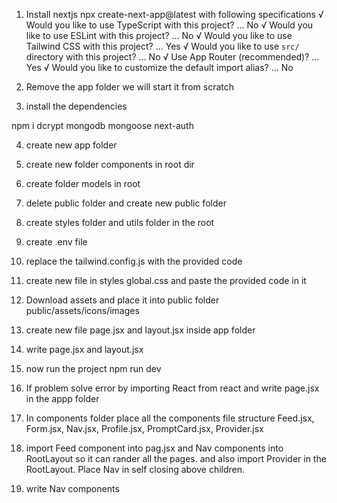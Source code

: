 1. Install nextjs 
npx create-next-app@latest
with following specifications
√ Would you like to use TypeScript with this project? ... No 
√ Would you like to use ESLint with this project? ... No 
√ Would you like to use Tailwind CSS with this project? ...  Yes
√ Would you like to use `src/` directory with this project? ... No 
√ Use App Router (recommended)? ...  Yes
√ Would you like to customize the default import alias? ... No 

2. Remove the app folder we will start it from scratch
3. install the dependencies

npm i dcrypt mongodb mongoose next-auth

4. create new app folder

5. create new folder components in root dir

6. create folder models in root

7. delete public folder and create new public folder

8. create styles folder and utils folder in the root

9. create .env file

10. replace the tailwind.config.js with the provided code

11. create new file in styles global.css and paste the provided code in it

12. Download assets and place it into public folder
public/assets/icons/images

13. create new file page.jsx and layout.jsx inside app folder

14. write page.jsx and layout.jsx

15. now run the project
npm run dev

16. If problem solve error by importing React from react and write page.jsx in the appp folder

17. In components folder place all the components file structure Feed.jsx, Form.jsx, Nav.jsx, Profile.jsx, PromptCard.jsx, Provider.jsx

18. import Feed component into pag.jsx and Nav components into RootLayout so it can rander all the pages. and also import Provider in the RootLayout. Place Nav in self closing above children.

19. write Nav components






